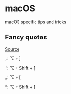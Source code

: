 # macOS

macOS specific tips and tricks

## Fancy quotes

[Source](https://practicaltypography.com/straight-and-curly-quotes.html)

`‚`: ⌥ + ]

`’`: ⌥ + Shift + ]

`„`: ⌥ + [

`”`: ⌥ + Shift + [

